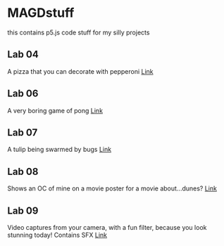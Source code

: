 # MAGDstuff

this contains p5.js code stuff for my silly projects

## Lab 04
A pizza that you can decorate with pepperoni
[Link](https://github.com/tainamo/MAGDstuff/blob/gh-pages/s24magd150lab04_Winner/sketch.js)

## Lab 06
A very boring game of pong
[Link](https://github.com/tainamo/MAGDstuff/blob/gh-pages/s24magd150lab06_Winner_2024_03_07_03_46_47/sketch.js)

## Lab 07
A tulip being swarmed by bugs
[Link](https://github.com/tainamo/MAGDstuff/blob/gh-pages/s24magd150lab07_Winner_2024_03_12_23_59_00/sketch.js)

## Lab 08
Shows an OC of mine on a movie poster for a movie about...dunes?
[Link](https://github.com/tainamo/MAGDstuff/blob/gh-pages/s24magd150_lab08_Winner/sketch.js)

## Lab 09
Video captures from your camera, with a fun filter, because you look stunning today! Contains SFX
[Link](https://github.com/tainamo/MAGDstuff/blob/gh-pages/s24magd150lab09_Winner_2024_04_04_14_16_21/sketch.js)
